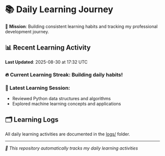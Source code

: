 # 📚 Daily Learning Journey

🎯 **Mission**: Building consistent learning habits and tracking my professional development journey.

## 📊 Recent Learning Activity

**Last Updated**: 2025-08-30 at 17:32 UTC

### 🔥 Current Learning Streak: Building daily habits!

### 📝 Latest Learning Session:
- Reviewed Python data structures and algorithms
- Explored machine learning concepts and applications

## 🗂️ Learning Logs

All daily learning activities are documented in the [logs/](./logs/) folder.

---
*🤖 This repository automatically tracks my daily learning activities*
